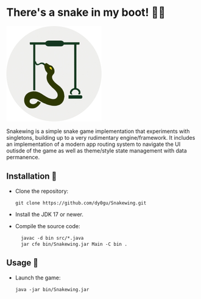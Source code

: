 # There's a snake in my boot! 🐍🍓

![logo](logo.png)

Snakewing is a simple snake game implementation that experiments with singletons, building up to a very rudimentary engine/framework. It includes an implementation of a modern app routing system to navigate the UI outisde of the game as well as theme/style state management with data permanence.

## Installation 🔶

- Clone the repository:

  ```shell
  git clone https://github.com/dy0gu/Snakewing.git
  ```

- Install the JDK 17 or newer.
- Compile the source code:

  ```shell
    javac -d bin src/*.java
    jar cfe bin/Snakewing.jar Main -C bin .
  ```

## Usage 🔷

- Launch the game:

  ```shell
  java -jar bin/Snakewing.jar
  ```
